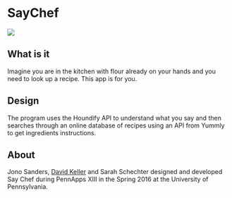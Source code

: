 # SayChef

![](http://www.jonosanders.com/saychef_demo.gif)

## What is it

Imagine you are in the kitchen with flour already on your hands and you need to look up a recipe. This app is for you.

## Design

The program uses the Houndify API to understand what you say and then searches through an online database of recipes using an API from Yummly to get ingredients instructions.

## About

Jono Sanders, [David Keller](https://davidkeller.me) and Sarah Schechter designed and developed Say Chef during PennApps XIII in the Spring 2016 at the University of Pennsylvania.
